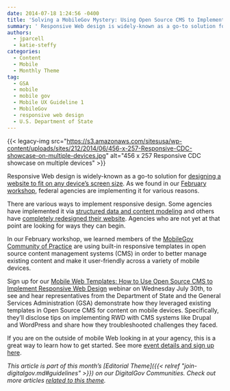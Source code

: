 ```yaml
---
date: 2014-07-18 1:24:56 -0400
title: 'Solving a MobileGov Mystery: Using Open Source CMS to Implement Responsive Web Design'
summary: ' Responsive Web design is widely-known as a go-to solution for designing a website to fit on any device&rsquo;s screen size. As we found in our February workshop, federal agencies are implementing it for various reasons. There are various ways to implement responsive'
authors:
  - jparcell
  - katie-steffy
categories:
  - Content
  - Mobile
  - Monthly Theme
tag:
  - GSA
  - mobile
  - mobile gov
  - Mobile UX Guideline 1
  - MobileGov
  - responsive web design
  - U.S. Department of State
---
```


{{< legacy-img src="https://s3.amazonaws.com/sitesusa/wp-content/uploads/sites/212/2014/06/456-x-257-Responsive-CDC-showcase-on-multiple-devices.jpg" alt="456 x 257 Responsive CDC showcase on multiple devices" >}}

Responsive Web design is widely-known as a go-to solution for [designing a website to fit on any device’s screen size](https://www.WHATEVER/2013/06/11/responsive-design/ "Responsive Design Overview, Resources and Tools"). As we found in our [February workshop](https://www.WHATEVER/2014/03/24/why-go-responsive-heres-what-feds-are-saying/), federal agencies are implementing it for various reasons.

There are various ways to implement responsive design. Some agencies have implemented it via [structured data and content modeling](https://www.WHATEVER/2014/05/27/video-blog-part-3-sarah-crane-usa-gov/) and others have [completely redesigned their website](https://www.WHATEVER/2014/05/15/defense-finance-and-accounting-service-goes-responsive/). Agencies who are not yet at that point are looking for ways they can begin.

In our February workshop, we learned members of the [MobileGov Community of Practice](https://www.WHATEVER/communities/mobile/) are using built-in responsive templates in open source content management systems (CMS) in order to better manage existing content and make it user-friendly across a variety of mobile devices.

Sign up for our [Mobile Web Templates: How to Use Open Source CMS to Implement Responsive Web Design](https://www.WHATEVER/event/mobile-web-templates-how-to-use-open-source-cms-to-implement-responsive-web-design/) webinar on Wednesday July 30th, to see and hear representatives from the Department of State and the General Services Administration (GSA) demonstrate how they leveraged existing templates in Open Source CMS for content on mobile devices. Specifically, they’ll disclose tips on implementing RWD with CMS systems like Drupal and WordPress and share how they troubleshooted challenges they faced.

If you are on the outside of mobile Web looking in at your agency, this is a great way to learn how to get started. See more [event details and sign up here](https://www.WHATEVER/event/mobile-web-templates-how-to-use-open-source-cms-to-implement-responsive-web-design/).

_This article is part of this month&#8217;s [Editorial Theme]({{< relref "join-digitalgov.md#guidelines" >}}) on our DigitalGov Communities. Check out more articles [related to this theme](https://www.WHATEVER/recent-monthly-themes/ "Recent Monthly Themes")._